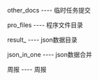 other_docs             ----             临时任务提交

pro_files              ----             程序文件目录

result_                ----             json数据目录

json_in_one			   ----				json数据合并

周报					   ----				周报

